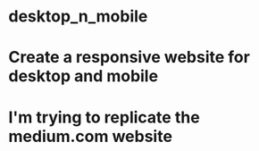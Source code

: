 # desktop_n_mobile
# Create a responsive website for desktop and mobile
# I'm trying to replicate the medium.com website
